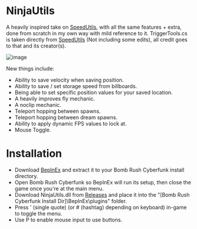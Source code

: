 # NinjaUtils

A heavily inspired take on [SpeedUtils](https://github.com/realJomoko/SpeedUtils/), with all the same features + extra, done from scratch in my own way with mild reference to it.
TriggerTools.cs is taken directly from [SpeedUtils](https://github.com/realJomoko/SpeedUtils/) (Not including some edits), all credit goes to that and its creator(s).

![image](https://github.com/Ninja-Cookie/NinjaUtils/assets/62808028/6de919cf-e9e5-4209-a220-d105a8f02031)

New things include:
- Ability to save velocity when saving position.
- Ability to save / set storage speed from billboards.
- Being able to set specific position values for your saved location.
- A heavily improves fly mechanic.
- A noclip mechanic.
- Teleport hopping between spawns.
- Teleport hopping between dream spawns.
- Ability to apply dynamic FPS values to lock at.
- Mouse Toggle.

# Installation
- Download [BepInEx](https://github.com/BepInEx/BepInEx/releases/tag/v5.4.21) and extract it to your Bomb Rush Cyberfunk install directory.
- Open Bomb Rush Cyberfunk so BepInEx will run its setup, then close the game once you're at the main menu.
- Download NinjaUtils.dll from [Releases](https://github.com/Ninja-Cookie/NinjaUtils/releases) and place it into the "[Bomb Rush Cyberfunk Install Dir]\BepInEx\plugins" folder.
- Press ' (single quote) (or # (hashtag) depending on keyboard) in-game to toggle the menu.
- Use P to enable mouse input to use buttons.
